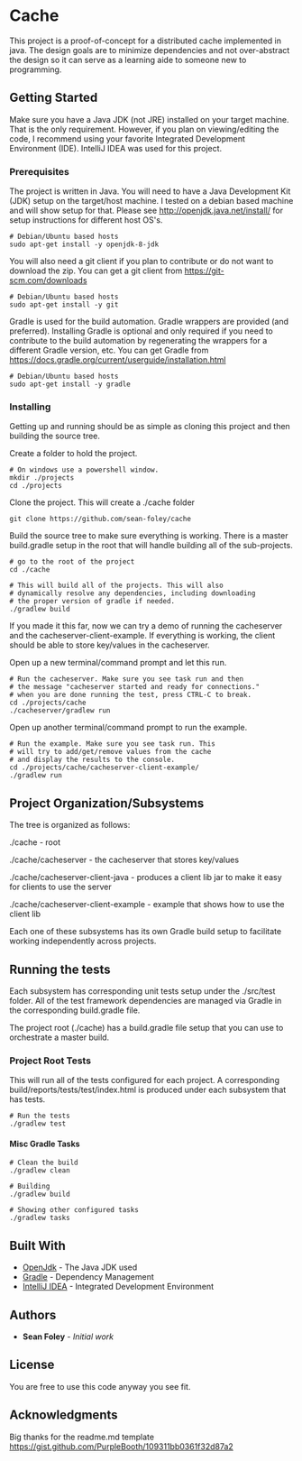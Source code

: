 # Cache

This project is a proof-of-concept for a distributed cache implemented in java. The design goals
are to minimize dependencies and not over-abstract the design so it can serve as a learning
aide to someone new to programming.


## Getting Started

Make sure you have a Java JDK (not JRE) installed on your target machine. That is the only requirement.
However, if you plan on viewing/editing the code, I recommend using your favorite Integrated
Development Environment (IDE).  IntelliJ IDEA was used for this project.

### Prerequisites

The project is written in Java.  You will need to have a Java Development Kit (JDK) setup
on the target/host machine. I tested on a debian based machine and will show setup for that.
Please see http://openjdk.java.net/install/ for setup instructions for different host OS's.

```
# Debian/Ubuntu based hosts
sudo apt-get install -y openjdk-8-jdk
```

You will also need a git client if you plan to contribute or do not want to download the zip.
You can get a git client from https://git-scm.com/downloads
```
# Debian/Ubuntu based hosts
sudo apt-get install -y git
```
Gradle is used for the build automation. Gradle wrappers are provided (and preferred). Installing
Gradle is optional and only required if you need to contribute to the build automation by
regenerating the wrappers for a different Gradle version, etc. You can get Gradle from
https://docs.gradle.org/current/userguide/installation.html
```
# Debian/Ubuntu based hosts
sudo apt-get install -y gradle
```

### Installing

Getting up and running should be as simple as cloning this project and then building
the source tree.

Create a folder to hold the project.

```
# On windows use a powershell window.
mkdir ./projects
cd ./projects
```

Clone the project.  This will create a ./cache folder

```
git clone https://github.com/sean-foley/cache
```

Build the source tree to make sure everything is working.  There is a master
build.gradle setup in the root that will handle building all of the sub-projects.

```
# go to the root of the project
cd ./cache

# This will build all of the projects. This will also
# dynamically resolve any dependencies, including downloading
# the proper version of gradle if needed.
./gradlew build

```

If you made it this far, now we can try a demo of running the cacheserver
and the cacheserver-client-example. If everything is working, the client
should be able to store key/values in the cacheserver.

Open up a new terminal/command prompt and let this run.
```
# Run the cacheserver. Make sure you see task run and then
# the message "cacheserver started and ready for connections."
# when you are done running the test, press CTRL-C to break.
cd ./projects/cache
./cacheserver/gradlew run
```

Open up another terminal/command prompt to run the example.
```
# Run the example. Make sure you see task run. This
# will try to add/get/remove values from the cache
# and display the results to the console.
cd ./projects/cache/cacheserver-client-example/
./gradlew run
```

## Project Organization/Subsystems

The tree is organized as follows:

./cache - root

./cache/cacheserver - the cacheserver that stores key/values

./cache/cacheserver-client-java - produces a client lib jar to make it easy for clients to use the server

./cache/cacheserver-client-example - example that shows how to use the client lib

Each one of these subsystems has its own Gradle build setup to facilitate working independently
across projects.

## Running the tests

Each subsystem has corresponding unit tests setup under the ./src/test folder. All of
the test framework dependencies are managed via Gradle in the corresponding build.gradle
file.

The project root (./cache) has a build.gradle file setup that you can use to orchestrate
a master build.

### Project Root Tests

This will run all of the tests configured for each project.  A corresponding build/reports/tests/test/index.html
is produced under each subsystem that has tests.

```
# Run the tests
./gradlew test
```

#### Misc Gradle Tasks

```
# Clean the build
./gradlew clean

# Building
./gradlew build

# Showing other configured tasks
./gradlew tasks
```

## Built With

* [OpenJdk](http://openjdk.java.net/) - The Java JDK used
* [Gradle](https://gradle.org/) - Dependency Management
* [IntelliJ IDEA](https://www.jetbrains.com/idea/) - Integrated Development Environment

## Authors

* **Sean Foley** - *Initial work*

## License

You are free to use this code anyway you see fit.

## Acknowledgments

Big thanks for the readme.md template
https://gist.github.com/PurpleBooth/109311bb0361f32d87a2
